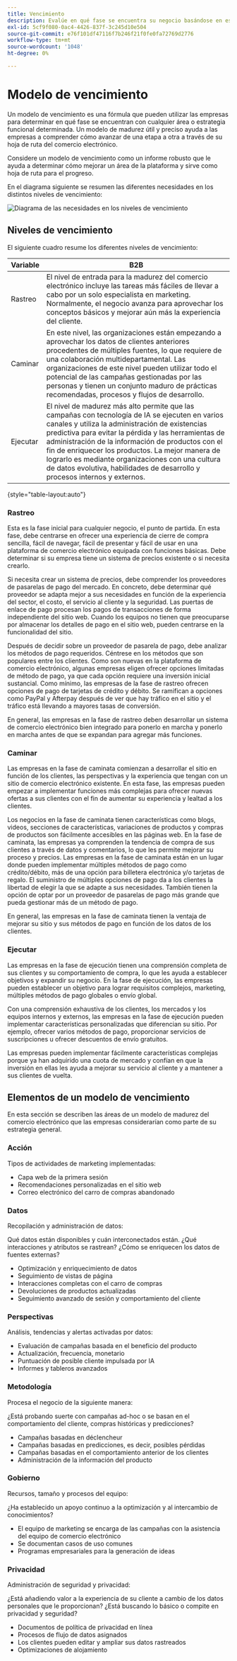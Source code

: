 ```yaml
---
title: Vencimiento
description: Evalúe en qué fase se encuentra su negocio basándose en este modelo de vencimiento.
exl-id: 5cf9f080-0ac4-4426-837f-3c245d10e504
source-git-commit: e76f101df47116f7b246f21f0fe0fa72769d2776
workflow-type: tm+mt
source-wordcount: '1048'
ht-degree: 0%

---
```


# Modelo de vencimiento

Un modelo de vencimiento es una fórmula que pueden utilizar las empresas para determinar en qué fase se encuentran con cualquier área o estrategia funcional determinada. Un modelo de madurez útil y preciso ayuda a las empresas a comprender cómo avanzar de una etapa a otra a través de su hoja de ruta del comercio electrónico.

Considere un modelo de vencimiento como un informe robusto que le ayuda a determinar cómo mejorar un área de la plataforma y sirve como hoja de ruta para el progreso.

En el diagrama siguiente se resumen las diferentes necesidades en los distintos niveles de vencimiento:

![Diagrama de las necesidades en los niveles de vencimiento](../../assets/playbooks/maturity-levels.png)

## Niveles de vencimiento

El siguiente cuadro resume los diferentes niveles de vencimiento:

| Variable | B2B |
-----------|----------|
| Rastreo | El nivel de entrada para la madurez del comercio electrónico incluye las tareas más fáciles de llevar a cabo por un solo especialista en marketing. Normalmente, el negocio avanza para aprovechar los conceptos básicos y mejorar aún más la experiencia del cliente. |
| Caminar | En este nivel, las organizaciones están empezando a aprovechar los datos de clientes anteriores procedentes de múltiples fuentes, lo que requiere de una colaboración multidepartamental.  Las organizaciones de este nivel pueden utilizar todo el potencial de las campañas gestionadas por las personas y tienen un conjunto maduro de prácticas recomendadas, procesos y flujos de desarrollo. |
| Ejecutar | El nivel de madurez más alto permite que las campañas con tecnología de IA se ejecuten en varios canales y utiliza la administración de existencias predictiva para evitar la pérdida y las herramientas de administración de la información de productos con el fin de enriquecer los productos. La mejor manera de lograrlo es mediante organizaciones con una cultura de datos evolutiva, habilidades de desarrollo y procesos internos y externos. |

{style=&quot;table-layout:auto&quot;}

### Rastreo

Esta es la fase inicial para cualquier negocio, el punto de partida. En esta fase, debe centrarse en ofrecer una experiencia de cierre de compra sencilla, fácil de navegar, fácil de presentar y fácil de usar en una plataforma de comercio electrónico equipada con funciones básicas. Debe determinar si su empresa tiene un sistema de precios existente o si necesita crearlo.

Si necesita crear un sistema de precios, debe comprender los proveedores de pasarelas de pago del mercado. En concreto, debe determinar qué proveedor se adapta mejor a sus necesidades en función de la experiencia del sector, el costo, el servicio al cliente y la seguridad. Las puertas de enlace de pago procesan los pagos de transacciones de forma independiente del sitio web. Cuando los equipos no tienen que preocuparse por almacenar los detalles de pago en el sitio web, pueden centrarse en la funcionalidad del sitio.

Después de decidir sobre un proveedor de pasarela de pago, debe analizar los métodos de pago requeridos. Céntrese en los métodos que son populares entre los clientes. Como son nuevas en la plataforma de comercio electrónico, algunas empresas eligen ofrecer opciones limitadas de método de pago, ya que cada opción requiere una inversión inicial sustancial. Como mínimo, las empresas de la fase de rastreo ofrecen opciones de pago de tarjetas de crédito y débito. Se ramifican a opciones como PayPal y Afterpay después de ver que hay tráfico en el sitio y el tráfico está llevando a mayores tasas de conversión.

En general, las empresas en la fase de rastreo deben desarrollar un sistema de comercio electrónico bien integrado para ponerlo en marcha y ponerlo en marcha antes de que se expandan para agregar más funciones.

### Caminar

Las empresas en la fase de caminata comienzan a desarrollar el sitio en función de los clientes, las perspectivas y la experiencia que tengan con un sitio de comercio electrónico existente. En esta fase, las empresas pueden empezar a implementar funciones más complejas para ofrecer nuevas ofertas a sus clientes con el fin de aumentar su experiencia y lealtad a los clientes.

Los negocios en la fase de caminata tienen características como blogs, videos, secciones de características, variaciones de productos y compras de productos son fácilmente accesibles en las páginas web. En la fase de caminata, las empresas ya comprenden la tendencia de compra de sus clientes a través de datos y comentarios, lo que les permite mejorar su proceso y precios. Las empresas en la fase de caminata están en un lugar donde pueden implementar múltiples métodos de pago como crédito/débito, más de una opción para billetera electrónica y/o tarjetas de regalo. El suministro de múltiples opciones de pago da a los clientes la libertad de elegir la que se adapte a sus necesidades. También tienen la opción de optar por un proveedor de pasarelas de pago más grande que pueda gestionar más de un método de pago.

En general, las empresas en la fase de caminata tienen la ventaja de mejorar su sitio y sus métodos de pago en función de los datos de los clientes.

### Ejecutar

Las empresas en la fase de ejecución tienen una comprensión completa de sus clientes y su comportamiento de compra, lo que les ayuda a establecer objetivos y expandir su negocio. En la fase de ejecución, las empresas pueden establecer un objetivo para lograr requisitos complejos, marketing, múltiples métodos de pago globales o envío global.

Con una comprensión exhaustiva de los clientes, los mercados y los equipos internos y externos, las empresas en la fase de ejecución pueden implementar características personalizadas que diferencian su sitio. Por ejemplo, ofrecer varios métodos de pago, proporcionar servicios de suscripciones u ofrecer descuentos de envío gratuitos.

Las empresas pueden implementar fácilmente características complejas porque ya han adquirido una cuota de mercado y confían en que la inversión en ellas les ayuda a mejorar su servicio al cliente y a mantener a sus clientes de vuelta.

## Elementos de un modelo de vencimiento

En esta sección se describen las áreas de un modelo de madurez del comercio electrónico que las empresas considerarían como parte de su estrategia general.

### Acción

Tipos de actividades de marketing implementadas:

- Capa web de la primera sesión
- Recomendaciones personalizadas en el sitio web
- Correo electrónico del carro de compras abandonado

### Datos

Recopilación y administración de datos:

Qué datos están disponibles y cuán interconectados están. ¿Qué interacciones y atributos se rastrean? ¿Cómo se enriquecen los datos de fuentes externas?

- Optimización y enriquecimiento de datos
- Seguimiento de vistas de página
- Interacciones completas con el carro de compras
- Devoluciones de productos actualizadas
- Seguimiento avanzado de sesión y comportamiento del cliente

### Perspectivas

Análisis, tendencias y alertas activadas por datos:

- Evaluación de campañas basada en el beneficio del producto
- Actualización, frecuencia, monetario
- Puntuación de posible cliente impulsada por IA
- Informes y tableros avanzados

### Metodología

Procesa el negocio de la siguiente manera:

¿Está probando suerte con campañas ad-hoc o se basan en el comportamiento del cliente, compras históricas y predicciones?

- Campañas basadas en déclencheur
- Campañas basadas en predicciones, es decir, posibles pérdidas
- Campañas basadas en el comportamiento anterior de los clientes
- Administración de la información del producto

### Gobierno

Recursos, tamaño y procesos del equipo:

¿Ha establecido un apoyo continuo a la optimización y al intercambio de conocimientos?

- El equipo de marketing se encarga de las campañas con la asistencia del equipo de comercio electrónico
- Se documentan casos de uso comunes
- Programas empresariales para la generación de ideas

### Privacidad

Administración de seguridad y privacidad:

¿Está añadiendo valor a la experiencia de su cliente a cambio de los datos personales que le proporcionan? ¿Está buscando lo básico o compite en privacidad y seguridad?

- Documentos de política de privacidad en línea
- Procesos de flujo de datos asignados
- Los clientes pueden editar y ampliar sus datos rastreados
- Optimizaciones de alojamiento
